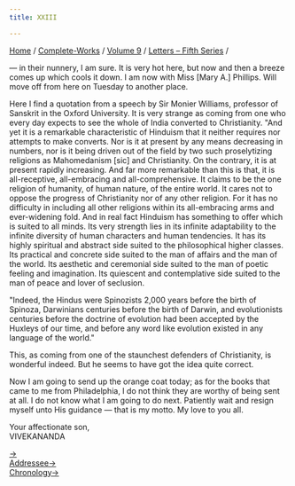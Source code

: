 ```yaml
---
title: XXIII

---
```



[Home](../../../index.htm) / [Complete-Works](../../complete_works.htm)
/ [Volume 9](../volume_9_contents.htm) / [Letters – Fifth
Series](letters_fifth_series_contents.htm) /

 — in their nunnery, I am sure. It
is very hot here, but now and then a breeze comes up which cools it
down. I am now with Miss \[Mary A.\] Phillips. Will move off from here
on Tuesday to another place.

Here I find a quotation from a speech by Sir Monier Williams, professor
of Sanskrit in the Oxford University. It is very strange as coming from
one who every day expects to see the whole of India converted to
Christianity. "And yet it is a remarkable characteristic of Hinduism
that it neither requires nor attempts to make converts. Nor is it at
present by any means decreasing in numbers, nor is it being driven out
of the field by two such proselytizing religions as Mahomedanism \[sic\]
and Christianity. On the contrary, it is at present rapidly increasing.
And far more remarkable than this is that, it is all-receptive,
all-embracing and all-comprehensive. It claims to be the one religion of
humanity, of human nature, of the entire world. It cares not to oppose
the progress of Christianity nor of any other religion. For it has no
difficulty in including all other religions within its all-embracing
arms and ever-widening fold. And in real fact Hinduism has something to
offer which is suited to all minds. Its very strength lies in its
infinite adaptability to the infinite diversity of human characters and
human tendencies. It has its highly spiritual and abstract side suited
to the philosophical higher classes. Its practical and concrete side
suited to the man of affairs and the man of the world. Its aesthetic and
ceremonial side suited to the man of poetic feeling and imagination. Its
quiescent and contemplative side suited to the man of peace and lover of
seclusion.

"Indeed, the Hindus were Spinozists 2,000 years before the birth of
Spinoza, Darwinians centuries before the birth of Darwin, and
evolutionists centuries before the doctrine of evolution had been
accepted by the Huxleys of our time, and before any word like evolution
existed in any language of the world."

This, as coming from one of the staunchest defenders of Christianity, is
wonderful indeed. But he seems to have got the idea quite correct.

Now I am going to send up the orange coat today; as for the books that
came to me from Philadelphia, I do not think they are worthy of being
sent at all. I do not know what I am going to do next. Patiently wait
and resign myself unto His guidance — that is my motto. My love to you
all.

Your affectionate son,  
VIVEKANANDA

[→](024_mother.htm)  
[Addressee→](../../volume_8/epistles_fourth_series/022_mother.htm)  
[Chronology→](../../volume_8/epistles_fourth_series/022_mother.htm)


